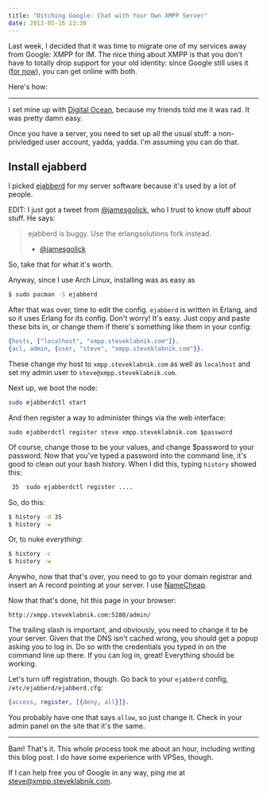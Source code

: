 ```yaml
---
title: "Ditching Google: Chat with Your Own XMPP Server"
date: 2013-05-16 13:30
---
```


Last week, I decided that it was time to migrate one of my services away from
Google: XMPP for IM. The nice thing about XMPP is that you don't have to
totally drop support for your old identity: since Google still uses it
([for now](http://eschnou.com/entry/whats-next-google--dropping-smtp-support--62-24930.html)),
you can get online with both.

Here's how:

----------------

I set mine up with [Digital Ocean](http://digitalocean.com/), because my
friends told me it was rad. It was pretty damn easy.

Once you have a server, you need to set up all the usual stuff: a
non-privledged user account, yadda, yadda. I'm assuming you can do that.

## Install ejabberd

I picked [ejabberd](http://www.ejabberd.im/) for my server software because
it's used by a lot of people.

EDIT: I just got a tweet from [@jamesgolick](http://twitter.com/jamesgolick), who I trust to know stuff about stuff. He says:

> ejabberd is buggy. Use the erlangsolutions fork instead.
> - [@jamesgolick](https://twitter.com/jamesgolick/status/335136677364396032)

So, take that for what it's worth.

Anyway, since I use Arch Linux, installing was as easy as

```bash
$ sudo pacman -S ejabberd
```

After that was over, time to edit the config. `ejabberd` is written in Erlang,
and so it uses Erlang for its config. Don't worry! It's easy. Just copy and 
paste these bits in, or change them if there's something like them in your
config:

```erlang
{hosts, ["localhost", "xmpp.steveklabnik.com"]}.
{acl, admin, {user, "steve", "xmpp.steveklabnik.com"}}.
```

These change my host to `xmpp.steveklabnik.com` as well as `localhost` and set my admin user to
`steve@xmpp.steveklabnik.com`.

Next up, we boot the node:

```bash
sudo ejabberdctl start
```

And then register a way to administer things via the web interface:

```
sudo ejabberdctl register steve xmpp.steveklabnik.com $password
```

Of course, change those to be your values, and change $password to your
password. Now that you've typed a password into the command line, it's good
to clean out your bash history. When I did this, typing `history` showed
this:

```bash
 35  sudo ejabberdctl register ....
```

So, do this:

```bash
$ history -d 35
$ history -w
```

Or, to nuke _everything_:

```bash
$ history -c
$ history -w
```

Anywho, now that that's over, you need to go to your domain registrar and
insert an A record pointing at your server. I use
[NameCheap](https://www.namecheap.com/).

Now that that's done, hit this page in your browser:

```text
http://xmpp.steveklabnik.com:5280/admin/
```

The trailing slash is important, and obviously, you need to change it to
be your server. Given that the DNS isn't cached wrong, you should get a popup
asking you to log in. Do so with the credentials you typed in on the command
line up there. If you can log in, great! Everything should be working.

Let's turn off registration, though. Go back to your `ejabberd` config,
`/etc/ejabberd/ejabberd.cfg`:

```erlang
{access, register, [{deny, all}]}.
```

You probably have one that says `allow`, so just change it. Check in your admin
panel on the site that it's the same.

--------------------

Bam! That's it. This whole process took me about an hour, including writing
this blog post. I do have some experience with VPSes, though.

If I can help free you of Google in any way, ping me at
[steve@xmpp.steveklabnik.com](xmpp:steve@xmpp.steveklabnik.com).
